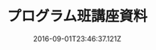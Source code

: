 ---
title: "プログラム班講座資料"
draft: false
date: "2016-09-01T23:46:37.121Z"
path: "/posts/perfecting-the-art-of-perfection/"
group: all
type: page
---